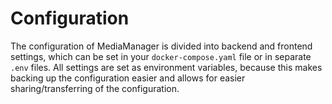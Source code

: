 # Configuration

The configuration of MediaManager is divided into backend and frontend settings, which can be set in your
`docker-compose.yaml` file or in separate `.env` files.
All settings are set as environment variables, because this makes backing up the configuration easier and allows for
easier sharing/transferring of the configuration.